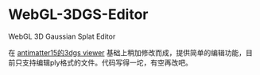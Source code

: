 # WebGL-3DGS-Editor
WebGL 3D Gaussian Splat Editor

在 [antimatter15的3dgs viewer](https://antimatter15.com/splat/) 基础上稍加修改而成，提供简单的编辑功能，目前只支持编辑ply格式的文件。代码写得一坨，有空再改吧。
